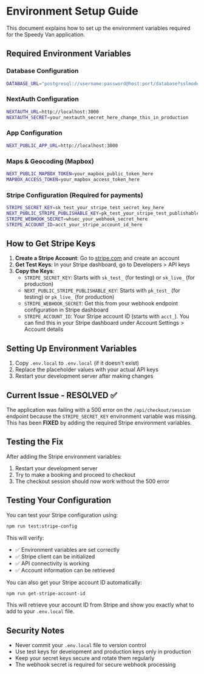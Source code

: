 # Environment Setup Guide

This document explains how to set up the environment variables required for the Speedy Van application.

## Required Environment Variables

### Database Configuration
```bash
DATABASE_URL="postgresql://username:password@host:port/database?sslmode=require"
```

### NextAuth Configuration
```bash
NEXTAUTH_URL=http://localhost:3000
NEXTAUTH_SECRET=your_nextauth_secret_here_change_this_in_production
```

### App Configuration
```bash
NEXT_PUBLIC_APP_URL=http://localhost:3000
```

### Maps & Geocoding (Mapbox)
```bash
NEXT_PUBLIC_MAPBOX_TOKEN=your_mapbox_public_token_here
MAPBOX_ACCESS_TOKEN=your_mapbox_access_token_here
```

### Stripe Configuration (Required for payments)
```bash
STRIPE_SECRET_KEY=sk_test_your_stripe_test_secret_key_here
NEXT_PUBLIC_STRIPE_PUBLISHABLE_KEY=pk_test_your_stripe_test_publishable_key_here
STRIPE_WEBHOOK_SECRET=whsec_your_webhook_secret_here
STRIPE_ACCOUNT_ID=acct_your_stripe_account_id_here
```

## How to Get Stripe Keys

1. **Create a Stripe Account**: Go to [stripe.com](https://stripe.com) and create an account
2. **Get Test Keys**: In your Stripe dashboard, go to Developers > API keys
3. **Copy the Keys**:
   - `STRIPE_SECRET_KEY`: Starts with `sk_test_` (for testing) or `sk_live_` (for production)
   - `NEXT_PUBLIC_STRIPE_PUBLISHABLE_KEY`: Starts with `pk_test_` (for testing) or `pk_live_` (for production)
   - `STRIPE_WEBHOOK_SECRET`: Get this from your webhook endpoint configuration in Stripe dashboard
   - `STRIPE_ACCOUNT_ID`: Your Stripe account ID (starts with `acct_`). You can find this in your Stripe dashboard under Account Settings > Account details

## Setting Up Environment Variables

1. Copy `.env.local` to `.env.local` (if it doesn't exist)
2. Replace the placeholder values with your actual API keys
3. Restart your development server after making changes

## Current Issue - RESOLVED ✅

The application was failing with a 500 error on the `/api/checkout/session` endpoint because the `STRIPE_SECRET_KEY` environment variable was missing. This has been **FIXED** by adding the required Stripe environment variables.

## Testing the Fix

After adding the Stripe environment variables:
1. Restart your development server
2. Try to make a booking and proceed to checkout
3. The checkout session should now work without the 500 error

## Testing Your Configuration

You can test your Stripe configuration using:
```bash
npm run test:stripe-config
```

This will verify:
- ✅ Environment variables are set correctly
- ✅ Stripe client can be initialized
- ✅ API connectivity is working
- ✅ Account information can be retrieved

You can also get your Stripe account ID automatically:
```bash
npm run get-stripe-account-id
```

This will retrieve your account ID from Stripe and show you exactly what to add to your `.env.local` file.

## Security Notes

- Never commit your `.env.local` file to version control
- Use test keys for development and production keys only in production
- Keep your secret keys secure and rotate them regularly
- The webhook secret is required for secure webhook processing
